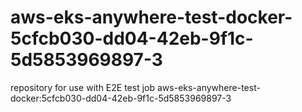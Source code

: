 # aws-eks-anywhere-test-docker-5cfcb030-dd04-42eb-9f1c-5d5853969897-3
repository for use with E2E test job aws-eks-anywhere-test-docker:5cfcb030-dd04-42eb-9f1c-5d5853969897-3
